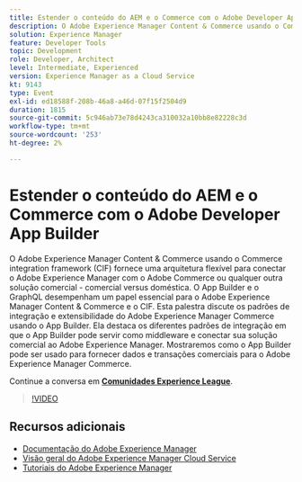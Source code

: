 ```yaml
---
title: Estender o conteúdo do AEM e o Commerce com o Adobe Developer App Builder
description: O Adobe Experience Manager Content & Commerce usando o Commerce integration framework (CIF) fornece uma arquitetura flexível para conectar o Adobe Experience Manager com o Adobe Commerce ou qualquer outra solução comercial - comercial versus doméstica. O App Builder e o GraphQL desempenham um papel essencial para o Adobe Experience Manager Content & Commerce e o CIF. Esta palestra discute os padrões de integração e extensibilidade do Adobe Experience Manager Commerce usando o App Builder. Ela destaca os diferentes padrões de integração em que o App Builder pode servir como middleware e conectar sua solução comercial ao Adobe Experience Manager. Mostraremos como o App Builder pode ser usado para fornecer dados e transações comerciais para o Adobe Experience Manager Commerce.
solution: Experience Manager
feature: Developer Tools
topic: Development
role: Developer, Architect
level: Intermediate, Experienced
version: Experience Manager as a Cloud Service
kt: 9143
type: Event
exl-id: ed18588f-208b-46a8-a46d-07f15f2504d9
duration: 1815
source-git-commit: 5c946ab73e78d4243ca310032a10bb8e82228c3d
workflow-type: tm+mt
source-wordcount: '253'
ht-degree: 2%

---
```


# Estender o conteúdo do AEM e o Commerce com o Adobe Developer App Builder

O Adobe Experience Manager Content &amp; Commerce usando o Commerce integration framework (CIF) fornece uma arquitetura flexível para conectar o Adobe Experience Manager com o Adobe Commerce ou qualquer outra solução comercial - comercial versus doméstica. O App Builder e o GraphQL desempenham um papel essencial para o Adobe Experience Manager Content &amp; Commerce e o CIF. Esta palestra discute os padrões de integração e extensibilidade do Adobe Experience Manager Commerce usando o App Builder. Ela destaca os diferentes padrões de integração em que o App Builder pode servir como middleware e conectar sua solução comercial ao Adobe Experience Manager. Mostraremos como o App Builder pode ser usado para fornecer dados e transações comerciais para o Adobe Experience Manager Commerce.

Continue a conversa em **[Comunidades Experience League](https://adobe.ly/3om4942)**.

>[!VIDEO](https://video.tv.adobe.com/v/337567/?quality=12&learn=on&hidetitle=true)

## Recursos adicionais

- [Documentação do Adobe Experience Manager](https://experienceleague.adobe.com/docs/experience-manager-cloud-service.html)
- [Visão geral do Adobe Experience Manager Cloud Service](https://experienceleague.adobe.com/docs/experience-manager-cloud-service/overview/home.html)
- [Tutoriais do Adobe Experience Manager](https://experienceleague.adobe.com/docs/experience-manager-tutorials.html)
